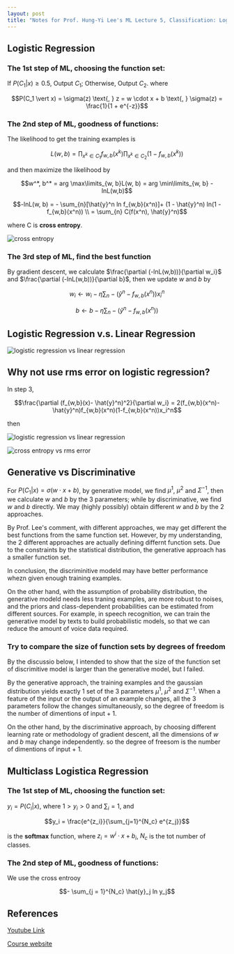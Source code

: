 ```yaml
---
layout: post
title: "Notes for Prof. Hung-Yi Lee's ML Lecture 5, Classification: Logistic Regression."
---
```


## Logistic Regression

### The 1st step of ML, choosing the function set:

If $P(C_1 \vert x) \geq 0.5$, Output $C_1$; Otherwise, Output $C_2$. where

$$P(C_1 \vert x) = \sigma(z) \text{, } z = w \cdot x + b \text{, } \sigma(z) = \frac{1}{1 + e^{-z}}$$

### The 2nd step of ML, goodness of functions:

The likelihood to get the training examples is

$$L(w, b) = \prod_{x^k \in C_1} f_{w,b}(x^k) \prod_{x^k \in C_2} (1 - f_{w,b}(x^k))$$

and then maximize the likelihood by

$$w^*, b^* = arg \max\limits_{w, b}L(w, b) = arg \min\limits_{w, b} -lnL(w,b)$$

$$-lnL(w, b) = - \sum_{n}[\hat{y}^n ln f_{w,b}(x^n)]+ (1 - \hat{y}^n) ln(1 - f_{w,b}(x^n)) \\
= \sum_{n} C(f(x^n), \hat{y}^n)$$

where C is **cross entropy**.

![cross entropy](https://baliuzeger.github.io/sjl/assets/images/HYL_ML_05/cross-entropy.png)

### The 3rd step of ML, find the best function

By gradient descent, we calculate $\frac{\partial (-lnL(w,b))}{\partial w_i}$ and $\frac{\partial (-lnL(w,b))}{\partial b}$, then we update $w$ and $b$ by

$$w_i \gets w_i - \eta \sum_{n} - (\hat{y}^n - f_{w,b}(x^n)) x_i^n$$

$$b \gets b - \eta \sum_{n} - (\hat{y}^n - f_{w,b}(x^n))$$

## Logistic Regression v.s. Linear Regression

![logistic regression vs linear regression](https://baliuzeger.github.io/sjl/assets/images/HYL_ML_05/Logistic-vs-linear.jpg)

## Why not use rms error on logistic regression?

In step 3,

$$\frac{\partial (f_{w,b}(x)- \hat{y}^n)^2}{\partial w_i} = 2(f_{w,b}(x^n)- \hat{y}^n)f_{w,b}(x^n)(1-f_{w,b}(x^n))x_i^n$$

then

![logistic regression vs linear regression](https://baliuzeger.github.io/sjl/assets/images/HYL_ML_05/rms-error-discussion.png)

![cross entropy vs rms error](https://baliuzeger.github.io/sjl/assets/images/HYL_ML_05/x-entropy-vs-rms.png)


## Generative vs Discriminative

For $P(C_1 \vert x) = \sigma(w \cdot x + b)$, by generative model, we find $\mu^1$, $\mu^2$ and $\Sigma^{-1}$, then we calculate $w$ and $b$ by the 3 parameters; while by discriminative, we find $w$ and $b$ directly. We may (highly possibly) obtain different $w$ and $b$ by the 2 approaches.

By Prof. Lee's comment, with different approaches, we may get different the best functions from the same function set. However, by my understanding, the 2 different approaches are actually defining differnt function sets. Due to the constraints by the statistical distribution, the generative approach has a smaller function set.

In conclusion, the discriminitive modeld may have better performance whezn given enough training examples.

On the other hand, with the assumption of probability distribution, the generative modeld needs less traning examples, are more robust to noises, and the priors and class-dependent probabilities can be estimated from different sources. For example, in speech recognition, we can train the generative model by texts to build probabilistic models, so that we can reduce the amount of voice data required.

### Try to compare the size of function sets by degrees of freedom

By the discussio below, I intended to show that the size of the function set of discrimitive model is larger than the generative model, but I failed.

By the generative approach, the training examples and the gaussian distribution yields exactly 1 set of the 3 parameters $\mu^1$, $\mu^2$ and $\Sigma^{-1}$. When a feature of the input or the output of an example changes, all the 3 parameters follow the changes simultaneously, so the degree of freedom is the number of dimentions of input + 1.

On the other hand, by the discriminative approach, by choosing different learning rate or methodology of gradient descent, all the dimensions of $w$ and $b$ may change independently. so the degree of freesom is the number of dimentions of input + 1.

## Multiclass Logistica Regression

### The 1st step of ML, choosing the function set:

$y_i = P(C_i \vert x)$, where $1 > y_i  > 0$ and $\sum_i =1$, and

$$y_i = \frac{e^{z_i}}{\sum_{j=1}^{N_c} e^{z_j}}$$

is the **softmax** function, where $z_i = w^i \cdot x + b_i$, $N_c$ is the tot number of classes.

### The 2nd step of ML, goodness of functions:

We use the cross entrooy

$$- \sum_{j = 1}^{N_c} \hat{y}_j ln y_j$$



## References
[Youtube Link](https://youtube.com/playlist?list=PLJV_el3uVTsPy9oCRY30oBPNLCo89yu49)

[Course website](http://speech.ee.ntu.edu.tw/~tlkagk/courses_ML17_2.html)
